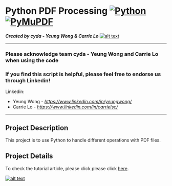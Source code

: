 # Python PDF Processing [![Python](https://img.shields.io/badge/Program-Python-BLUE)](https://blog.cyda.hk/) [![PyMuPDF](https://img.shields.io/badge/Package-PyMuPDF-GREEN)](https://blog.cyda.hk/)
*<b>Created by cyda - Yeung Wong & Carrie Lo</b>*
[![alt text](https://2.bp.blogspot.com/-JDCofS2Pvic/WxQCv_XstyI/AAAAAAAAABM/rWHKnG4ItnMULgmO_tWAuGTNL6kAexJlACK4BGAYYCw/s1000/tight%2Bbanner.png)](https://blog.cyda.hk/)

---------------------------------------------------------------------------------------------
### Please acknowledge <b>team cyda - Yeung Wong and Carrie Lo</b> when using the code

### If you find this script is helpful, please feel free to endorse us through Linkedin!
Linkedin:

* Yeung Wong - *https://www.linkedin.com/in/yeungwong/*
* Carrie Lo - *https://www.linkedin.com/in/carrielsc/*
---------------------------------------------------------------------------------------------
## Project Description
This project is to use Python to handle different operations with PDF files.

## Project Details
To check the tutorial article, please click please click [here](https://medium.com/mlearning-ai/use-python-to-process-pdf-work-7a9d77d718f4?sk=08241ddaa50fa1de4d601045352df37d).

[![alt text](https://cdn-images-1.medium.com/max/800/1*5uf9QxA0nvR1Ais9nFPSoQ.png)](https://medium.com/mlearning-ai/use-python-to-process-pdf-work-7a9d77d718f4?sk=08241ddaa50fa1de4d601045352df37d)
